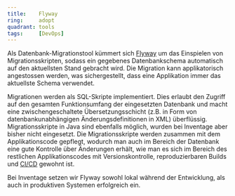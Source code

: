 ```yaml
---
title:    Flyway  
ring:     adopt  
quadrant: tools
tags:     [DevOps]
---
```


Als Datenbank-Migrationstool kümmert sich [Flyway][flyway] um das Einspielen von Migrationsskripten, sodass ein
gegebenes Datenbankschema automatisch auf den aktuellsten Stand gebracht wird. Die Migration kann applikatorisch
angestossen werden, was sichergestellt, dass eine Applikation immer das aktuellste Schema verwendet. 

Migrationen werden als SQL-Skripte implementiert. Dies erlaubt den Zugriff auf den gesamten Funktionsumfang der
eingesetzten Datenbank und macht eine zwischengeschaltete Übersetzungsschicht (z.B. in Form von datenbankunabhängigen
Änderungsdefinitionen in XML) überflüssig. Migrationsskripte in Java sind ebenfalls möglich, wurden bei Inventage aber
bisher nicht eingesetzt. Die Migrationsskripte werden zusammen mit dem Applikationscode gepflegt, wodurch man auch im
Bereich der Datenbank eine gute Kontrolle über Änderungen erhält, wie man es sich im Bereich des restlichen
Applikationscodes mit Versionskontrolle, reproduzierbaren Builds und [CI/CD][cicd] gewohnt ist. 

Bei Inventage setzen wir Flyway sowohl lokal während der Entwicklung, als auch in produktiven Systemen erfolgreich ein.

[flyway]: https://flywaydb.org/
[cicd]: /concepts-and-methods/ci-cd
